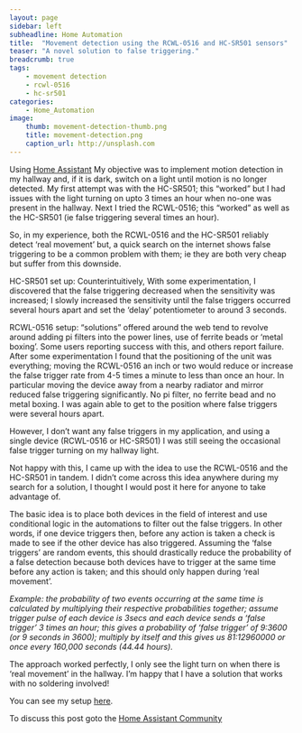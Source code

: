 ```yaml
---
layout: page
sidebar: left
subheadline: Home Automation
title:  "Movement detection using the RCWL-0516 and HC-SR501 sensors"
teaser: "A novel solution to false triggering."
breadcrumb: true
tags:
    - movement detection
    - rcwl-0516
    - hc-sr501
categories:
    - Home_Automation
image:
    thumb: movement-detection-thumb.png
    title: movement-detection.png
    caption_url: http://unsplash.com
---
```

Using [Home Assistant](https://www.home-assistant.io/) My objective was to implement motion detection in my hallway and, if it is dark, switch on a light until motion is no longer detected. My first attempt was with the HC-SR501; this “worked” but I had issues with the light turning on upto 3 times an hour when no-one was present in the hallway. Next I tried the RCWL-0516; this “worked” as well as the HC-SR501 (ie false triggering several times an hour).

So, in my experience, both the RCWL-0516 and the HC-SR501 reliably detect ‘real movement’ but, a quick search on the internet shows false triggering to be a common problem with them; ie they are both very cheap but suffer from this downside.

HC-SR501 set up: Counterintuitively, With some experimentation, I discovered that the false triggering decreased when the sensitivity was increased; I slowly increased the sensitivity until the false triggers occurred several hours apart and set the ‘delay’ potentiometer to around 3 seconds.

RCWL-0516 setup: “solutions” offered around the web tend to revolve around adding pi filters into the power lines, use of ferrite beads or ‘metal boxing’. Some users reporting success with this, and others report failure. After some experimentation I found that the positioning of the unit was everything; moving the RCWL-0516 an inch or two would reduce or increase the false trigger rate from 4-5 times a minute to less than once an hour. In particular moving the device away from a nearby radiator and mirror reduced false triggering significantly. No pi filter, no ferrite bead and no metal boxing. I was again able to get to the position where false triggers were several hours apart.

However, I don’t want any false triggers in my application, and using a single device (RCWL-0516 or HC-SR501) I was still seeing the occasional false trigger turning on my hallway light.

Not happy with this, I came up with the idea to use the RCWL-0516 and the HC-SR501 in tandem. I didn’t come across this idea anywhere during my search for a solution, I thought I would post it here for anyone to take advantage of.

The basic idea is to place both devices in the field of interest and use conditional logic in the automations to filter out the false triggers. In other words, if one device triggers then, before any action is taken a check is made to see if the other device has also triggered. Assuming the ‘false triggers’ are random events, this should drastically reduce the probability of a false detection because both devices have to trigger at the same time before any action is taken; and this should only happen during ‘real movement’.

*Example: the probability of two events occurring at the same time is calculated by multiplying their respective probabilities together; assume trigger pulse of each device is 3secs and each device sends a ‘false trigger’ 3 times an hour; this gives a probability of ‘false trigger’ of 9:3600 (or 9 seconds in 3600); multiply by itself and this gives us 81:12960000 or once every 160,000 seconds (44.44 hours).*

The approach worked perfectly, I only see the light turn on when there is ‘real movement’ in the hallway. I’m happy that I have a solution that works with no soldering involved!

You can see my setup [here](https://github.com/OrangeReaper/homeassistant).

To discuss this post goto the [Home Assistant Community](https://community.home-assistant.io/t/movement-detection-using-the-rcwl-0516-and-hc-sr501-sensors/104074)


